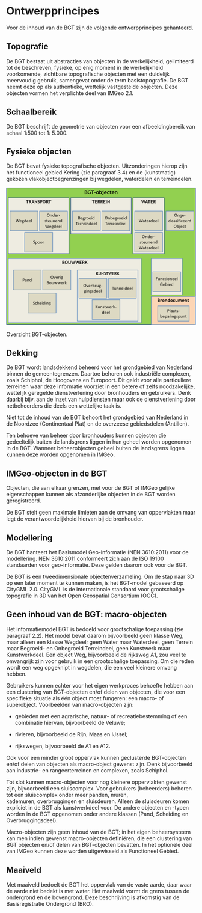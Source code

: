 Ontwerpprincipes
================

Voor de inhoud van de BGT zijn de volgende ontwerpprincipes gehanteerd.

Topografie
----------

De BGT bestaat uit abstracties van objecten in de werkelijkheid, gelimiteerd tot
de be­schre­ven, fysieke, op enig moment in de werkelijkheid voorkomende,
zichtbare to­po­grafische objecten met een duidelijk meervoudig gebruik,
samengevat onder de term basistopografie. De BGT neemt deze op als authentieke,
wettelijk vastgestelde objecten. Deze objecten vormen het verplichte deel van
IMGeo 2.1.

Schaalbereik
------------

De BGT beschrijft de geometrie van objecten voor een afbeeldingbereik van schaal
1:500 tot 1: 5.000.

Fysieke objecten
----------------

De BGT bevat fysieke topografische objecten. Uitzonderingen hierop zijn het
functioneel gebied Kering (zie paragraaf 3.4) en de (kunstmatig) gekozen
vlakobjectbegrenzingen bij wegdelen, waterdelen en terreindelen.

![](media/61b5f388b93df7f9808aa185a44ce7bd.png)

Overzicht BGT-objecten.

Dekking
-------

De BGT wordt landsdekkend beheerd voor het grondgebied van Nederland binnen de
gemeentegrenzen. Daartoe behoren ook industriële complexen, zoals Schiphol, de
Hoogovens en Europoort. Dit geldt voor alle particuliere terreinen waar deze
informatie voorziet in een betere of zelfs noodzakelijke, wettelijk geregelde
dienstverlening door bronhouders en gebruikers. Denk daarbij bijv. aan de inzet
van hulpdiensten maar ook de dienstverlening door netbeheerders die deels een
wettelijke taak is.

Niet tot de inhoud van de BGT behoort het grondgebied van Nederland in de
Noordzee (Continentaal Plat) en de overzeese gebiedsdelen (Antillen).

Ten behoeve van beheer door bronhouders kunnen objecten die gedeeltelijk buiten
de landsgrens liggen in hun geheel worden opgenomen in de BGT. Wanneer
beheerobjecten geheel buiten de landsgrens liggen kunnen deze worden opgenomen
in IMGeo.

IMGeo-objecten in de BGT
------------------------

Objecten, die aan elkaar grenzen, met voor de BGT of IMGeo gelijke eigenschappen
kunnen als afzonderlijke objecten in de BGT worden geregistreerd.

De BGT stelt geen maximale limieten aan de omvang van oppervlakten maar legt de
verantwoordelijkheid hiervan bij de bronhouder.

Modellering
-----------

De BGT hanteert het Basismodel Geo-informatie (NEN 3610:2011) voor de
modellering. NEN 3610:2011 conformeert zich aan de ISO 19100 standaarden voor
geo-informatie. Deze gelden daarom ook voor de BGT.

De BGT is een tweedimensionale objectenverzameling. Om de stap naar 3D op een
later moment te kunnen maken, is het BGT-model gebaseerd op CityGML 2.0. CityGML
is de internationale standaard voor groot­scha­lige topografie in 3D van het
Open Geospatial Consortium (OGC).

Geen inhoud van de BGT: macro-objecten
--------------------------------------

Het informatiemodel BGT is bedoeld voor grootschalige toepassing (zie paragraaf
2.2). Het model bevat daarom bijvoorbeeld geen klasse Weg, maar alleen een
klasse Wegdeel; geen Water maar Waterdeel, geen Terrein maar Begroeid- en
Onbegroeid Terreindeel, geen Kunstwerk maar Kunstwerkdeel. Een object Weg,
bijvoorbeeld de rijksweg A1, zou veel te omvangrijk zijn voor gebruik in een
grootschalige toepassing. Om die reden wordt een weg opgeknipt in wegdelen, die
een veel kleinere omvang hebben.

Gebruikers kunnen echter voor het eigen werkproces behoefte hebben aan een
clustering van BGT-objecten en/of delen van objecten, die voor een specifieke
situatie als één object moet fungeren: een macro- of superobject. Voorbeelden
van macro-objecten zijn:

-   gebieden met een agrarische, natuur- of recreatiebestemming of een
    combinatie hiervan, bijvoorbeeld de Veluwe;

-   rivieren, bijvoorbeeld de Rijn, Maas en IJssel;

-   rijkswegen, bijvoorbeeld de A1 en A12.

Ook voor een minder groot oppervlak kunnen geclusterde BGT-objecten en/of delen
van objecten als macro-object gewenst zijn. Denk bijvoorbeeld aan industrie- en
rangeerterreinen en complexen, zoals Schiphol.

Tot slot kunnen macro-objecten voor nog kleinere oppervlakten gewenst zijn,
bijvoorbeeld een sluiscomplex. Voor gebruikers (beheerders) behoren tot een
sluiscomplex onder meer panden, muren, kademuren, overbruggingen en sluisdeuren.
Alleen de sluisdeuren komen expliciet in de BGT als kunstwerkdeel voor. De
andere objecten en -typen worden in de BGT opgenomen onder andere klassen (Pand,
Scheiding en Overbruggingsdeel).

Macro-objecten zijn geen inhoud van de BGT; in het eigen beheersysteem kan men
indien gewenst macro-objecten definiëren, die een clustering van BGT objecten
en/of delen van BGT-objecten bevatten. In het optionele deel van IMGeo kunnen
deze worden uitgewisseld als Functioneel Gebied.

Maaiveld
--------

Met maaiveld bedoelt de BGT het oppervlak van de vaste aarde, daar waar de aarde
niet bedekt is met water. Het maaiveld vormt de grens tussen de ondergrond en de
bovengrond. Deze beschrijving is afkomstig van de Basisregistratie Ondergrond
(BRO).
